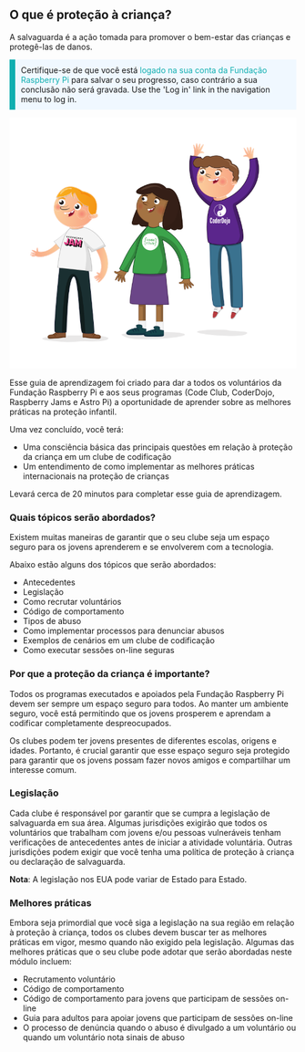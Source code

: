 ## O que é proteção à criança?

A salvaguarda é a ação tomada para promover o bem-estar das crianças e protegê-las de danos.

<p style="border-left: solid; border-width:10px; border-color: #0faeb0; background-color: aliceblue; padding: 10px;">
Certifique-se de que você está <span style="color: #0faeb0">logado na sua conta da Fundação Raspberry Pi </span> para salvar o seu progresso, caso contrário a sua conclusão não será gravada. Use the 'Log in' link in the navigation menu to log in.
</p>

![Três jovens em destaque.](images/3-RPF-Kids.png)

Esse guia de aprendizagem foi criado para dar a todos os voluntários da Fundação Raspberry Pi e aos seus programas (Code Club, CoderDojo, Raspberry Jams e Astro Pi) a oportunidade de aprender sobre as melhores práticas na proteção infantil.

Uma vez concluído, você terá:

* Uma consciência básica das principais questões em relação à proteção da criança em um clube de codificação
* Um entendimento de como implementar as melhores práticas internacionais na proteção de crianças

Levará cerca de 20 minutos para completar esse guia de aprendizagem.

### Quais tópicos serão abordados?

Existem muitas maneiras de garantir que o seu clube seja um espaço seguro para os jovens aprenderem e se envolverem com a tecnologia.

Abaixo estão alguns dos tópicos que serão abordados:

* Antecedentes
* Legislação
* Como recrutar voluntários
* Código de comportamento
* Tipos de abuso
* Como implementar processos para denunciar abusos
* Exemplos de cenários em um clube de codificação
* Como executar sessões on-line seguras

### Por que a proteção da criança é importante?

Todos os programas executados e apoiados pela Fundação Raspberry Pi devem ser sempre um espaço seguro para todos. Ao manter um ambiente seguro, você está permitindo que os jovens prosperem e aprendam a codificar completamente despreocupados.

Os clubes podem ter jovens presentes de diferentes escolas, origens e idades. Portanto, é crucial garantir que esse espaço seguro seja protegido para garantir que os jovens possam fazer novos amigos e compartilhar um interesse comum.

### Legislação

Cada clube é responsável por garantir que se cumpra a legislação de salvaguarda em sua área. Algumas jurisdições exigirão que todos os voluntários que trabalham com jovens e/ou pessoas vulneráveis tenham verificações de antecedentes antes de iniciar a atividade voluntária. Outras jurisdições podem exigir que você tenha uma política de proteção à criança ou declaração de salvaguarda.

**Nota**: A legislação nos EUA pode variar de Estado para Estado.

### Melhores práticas

Embora seja primordial que você siga a legislação na sua região em relação à proteção à criança, todos os clubes devem buscar ter as melhores práticas em vigor, mesmo quando não exigido pela legislação. Algumas das melhores práticas que o seu clube pode adotar que serão abordadas neste módulo incluem:

* Recrutamento voluntário
* Código de comportamento
* Código de comportamento para jovens que participam de sessões on-line
* Guia para adultos para apoiar jovens que participam de sessões on-line
* O processo de denúncia quando o abuso é divulgado a um voluntário ou quando um voluntário nota sinais de abuso
